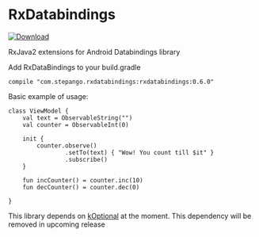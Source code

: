 # RxDatabindings
[![Download](https://api.bintray.com/packages/step-89-g/stepango/rxDataBindings/images/download.svg) ](https://bintray.com/step-89-g/stepango/rxDataBindings/_latestVersion)

RxJava2 extensions for Android Databindings library

Add RxDataBindings to your build.gradle
```
compile "com.stepango.rxdatabindings:rxdatabindings:0.6.0"
```

Basic example of usage:
```
class ViewModel {
    val text = ObservableString("")
    val counter = ObservableInt(0)

    init {
        counter.observe()
                .setTo(text) { "Wow! You count till $it" }
                .subscribe()
    }

    fun incCounter() = counter.inc(10)
    fun decCounter() = counter.dec(0)

}
```
This library depends on [kOptional](https://github.com/stepango/kOptional) at the moment. This dependency will be removed in upcoming release

